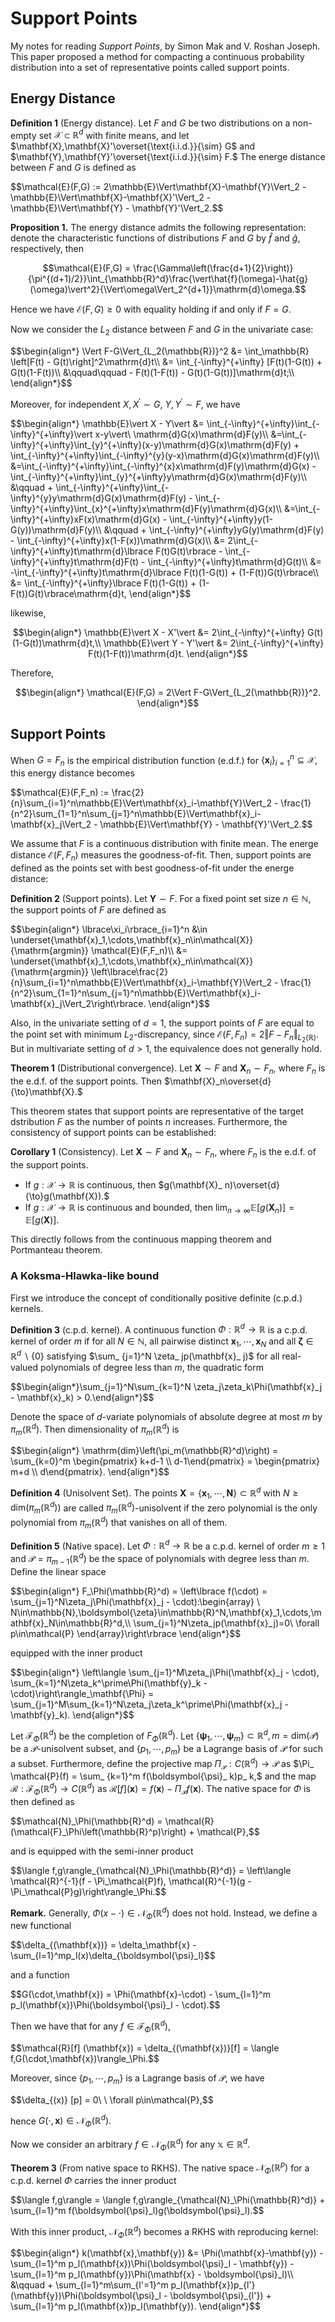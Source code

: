 # Support Points
My notes for reading *Support Points*, by Simon Mak and V. Roshan Joseph. This paper proposed a method for compacting a continuous probability distribution into a set of representative points called support points.

## Energy Distance 
**Definition 1** (Energy distance). Let $F$ and $G$ be two distributions on a non-empty set $\mathcal{X}\subset\mathbb{R}^d$ with finite means, and let $\mathbf{X},\mathbf{X}'\overset{\text{i.i.d.}}{\sim} G$ and $\mathbf{Y},\mathbf{Y}'\overset{\text{i.i.d.}}{\sim} F.$ The energe distance between $F$ and $G$ is defined as
<p>$$\mathcal{E}(F,G) := 2\mathbb{E}\Vert\mathbf{X}-\mathbf{Y}\Vert_2 - \mathbb{E}\Vert\mathbf{X}-\mathbf{X}'\Vert_2 - \mathbb{E}\Vert\mathbf{Y} - \mathbf{Y}'\Vert_2.$$</p>

**Proposition 1.** The energy distance admits the following representation: denote the characteristic functions of distributions $F$ and $G$ by $\hat{f}$ and $\hat{g},$ respectively, then

$$\mathcal{E}(F,G) = \frac{\Gamma\left(\frac{d+1}{2}\right)}{\pi^{(d+1)/2}}\int_{\mathbb{R}^d}\frac{\vert\hat{f}(\omega)-\hat{g}(\omega)\vert^2}{\Vert\omega\Vert_2^{d+1}}\mathrm{d}\omega.$$

Hence we have $\mathcal{E}(F,G)\geq 0$ with equality holding if and only if $F=G.$

Now we consider the $L_2$ distance between $F$ and $G$ in the univariate case:
<p>
  $$\begin{align*}
\Vert F-G\Vert_{L_2(\mathbb{R})}^2 &= \int_\mathbb{R} \left[F(t) - G(t)\right]^2\mathrm{d}t\\
&= \int_{-\infty}^{+\infty} [F(t)(1-G(t)) + G(t)(1-F(t))\\
&\qquad\qquad - F(t)(1-F(t)) - G(t)(1-G(t))]\mathrm{d}t;\\
\end{align*}$$
</p>

Moreover, for independent $X,X^\prime\sim G,\ Y,Y^\prime\sim F,$ we have
<p>
  $$\begin{align*}
\mathbb{E}\vert X - Y\vert &= \int_{-\infty}^{+\infty}\int_{-\infty}^{+\infty}\vert x-y\vert\ \mathrm{d}G(x)\mathrm{d}F(y)\\
&=\int_{-\infty}^{+\infty}\int_{y}^{+\infty}(x-y)\mathrm{d}G(x)\mathrm{d}F(y) + \int_{-\infty}^{+\infty}\int_{-\infty}^{y}(y-x)\mathrm{d}G(x)\mathrm{d}F(y)\\
&=\int_{-\infty}^{+\infty}\int_{-\infty}^{x}x\mathrm{d}F(y)\mathrm{d}G(x) - \int_{-\infty}^{+\infty}\int_{y}^{+\infty}y\mathrm{d}G(x)\mathrm{d}F(y)\\
&\qquad + \int_{-\infty}^{+\infty}\int_{-\infty}^{y}y\mathrm{d}G(x)\mathrm{d}F(y) - \int_{-\infty}^{+\infty}\int_{x}^{+\infty}x\mathrm{d}F(y)\mathrm{d}G(x)\\
&=\int_{-\infty}^{+\infty}xF(x)\mathrm{d}G(x) - \int_{-\infty}^{+\infty}y(1-G(y))\mathrm{d}F(y)\\
&\qquad + \int_{-\infty}^{+\infty}yG(y)\mathrm{d}F(y) - \int_{-\infty}^{+\infty}x(1-F(x))\mathrm{d}G(x)\\
&= 2\int_{-\infty}^{+\infty}t\mathrm{d}\lbrace F(t)G(t)\rbrace - \int_{-\infty}^{+\infty}t\mathrm{d}F(t) - \int_{-\infty}^{+\infty}t\mathrm{d}G(t)\\
&= -\int_{-\infty}^{+\infty}t\mathrm{d}\lbrace F(t)(1-G(t)) + (1-F(t))G(t)\rbrace\\
&= \int_{-\infty}^{+\infty}\lbrace F(t)(1-G(t)) + (1-F(t))G(t)\rbrace\mathrm{d}t,
\end{align*}$$
</p>

likewise,

$$\begin{align*}
\mathbb{E}\vert X - X'\vert &= 2\int_{-\infty}^{+\infty} G(t)(1-G(t))\mathrm{d}t,\\
\mathbb{E}\vert Y - Y'\vert &= 2\int_{-\infty}^{+\infty} F(t)(1-F(t))\mathrm{d}t.
\end{align*}$$

Therefore,

$$\begin{align*}
\mathcal{E}(F,G) = 2\Vert F-G\Vert_{L_2(\mathbb{R})}^2.
\end{align*}$$

## Support Points

When $G=F_ n$ is the empirical distribution function (e.d.f.) for $\lbrace\mathbf{x}_ i\rbrace_ {i=1}^n\subseteq\mathcal{X},$ this energy distance becomes
<p>$$\mathcal{E}(F,F_n) := \frac{2}{n}\sum_{i=1}^n\mathbb{E}\Vert\mathbf{x}_i-\mathbf{Y}\Vert_2 - \frac{1}{n^2}\sum_{1=1}^n\sum_{j=1}^n\mathbb{E}\Vert\mathbf{x}_i-\mathbf{x}_j\Vert_2 - \mathbb{E}\Vert\mathbf{Y} - \mathbf{Y}'\Vert_2.$$</p>

We assume that $F$ is a continuous distribution with finite mean. The energe distance $\mathcal{E}(F,F_ n)$ measures the goodness-of-fit. Then, support points are defined as the points set with best goodness-of-fit under the energe distance:

**Definition 2** (Support points). Let $\mathbf{Y}\sim F.$ For a fixed point set size $n\in\mathbb{N},$ the support points of $F$ are defined as
<p>$$\begin{align*}
  \lbrace\xi_i\rbrace_{i=1}^n &\in \underset{\mathbf{x}_1,\cdots,\mathbf{x}_n\in\mathcal{X}}{\mathrm{argmin}} \mathcal{E}(F,F_n)\\
  &= \underset{\mathbf{x}_1,\cdots,\mathbf{x}_n\in\mathcal{X}}{\mathrm{argmin}} \left\lbrace\frac{2}{n}\sum_{i=1}^n\mathbb{E}\Vert\mathbf{x}_i-\mathbf{Y}\Vert_2 - \frac{1}{n^2}\sum_{1=1}^n\sum_{j=1}^n\mathbb{E}\Vert\mathbf{x}_i-\mathbf{x}_j\Vert_2\right\rbrace.
  \end{align*}$$</p>

Also, in the univariate setting of $d=1$, the support points of $F$ are equal to the point set with minimum $L_2$-discrepancy, since $\mathcal{E}(F,F_n)=2\Vert F-F_n\Vert_{L_2(\mathbb{R})}$. But in multivariate setting of $d>1$, the equivalence does not generally hold.

**Theorem 1** (Distributional convergence). Let $\mathbf{X}\sim F$ and $\mathbf{X}_ n\sim F_ n,$ where $F_ n$ is the e.d.f. of the support points. Then $\mathbf{X}_n\overset{d}{\to}\mathbf{X}.$

This theorem states that support points are representative of the target dstribution $F$ as the number of points $n$ increases. Furthermore, the consistency of support points can be established:

**Corollary 1** (Consistency). Let $\mathbf{X}\sim F$ and $\mathbf{X}_ n\sim F_ n,$ where $F_ n$ is the e.d.f. of the support points.
+ If $g:\mathcal{X}\to\mathbb{R}$ is continuous, then $g(\mathbf{X}_ n)\overset{d}{\to}g(\mathbf{X}).$
+ If $g:\mathcal{X}\to\mathbb{R}$ is continuous and bounded, then $\lim_ {n\to\infty}\mathbb{E}[g(\mathbf{X}_ n)] = \mathbb{E}[g(\mathbf{X})].$

This directly follows from the continuous mapping theorem and Portmanteau theorem.

### A Koksma-Hlawka-like bound
First we introduce the concept of conditionally positive definite (c.p.d.) kernels.

**Definition 3** (c.p.d. kernel). A continuous function $\Phi:\mathbb{R}^d\to\mathbb{R}$ is a c.p.d. kernel of order $m$ if for all $N\in\mathbb{N},$ all pairwise distinct $\mathbf{x}_ 1,\cdots,\mathbf{x}_ N$ and all $\boldsymbol{\zeta}\in\mathbb{R}^d\backslash\lbrace 0\rbrace$ satisfying $\sum_ {j=1}^N \zeta_ jp(\mathbf{x}_ j)$ for all real-valued polynomials of degree less than $m,$ the quadratic form
<p>
  $$\begin{align*}\sum_{j=1}^N\sum_{k=1}^N \zeta_j\zeta_k\Phi(\mathbf{x}_j - \mathbf{x}_k) > 0.\end{align*}$$
</p>

Denote the space of $d$-variate polynomials of absolute degree at most $m$ by $\pi_m(\mathbb{R}^d).$ Then dimensionality of $\pi_m(\mathbb{R}^d)$ is
<p>$$\begin{align*}
  \mathrm{dim}\left(\pi_m(\mathbb{R}^d)\right) = \sum_{k=0}^m \begin{pmatrix} k+d-1 \\ d-1\end{pmatrix} = \begin{pmatrix} m+d \\ d\end{pmatrix}.
\end{align*}$$</p>

**Definition 4** (Unisolvent Set). The points $\mathbf{X}=\lbrace\mathbf{x}_1,\cdots,\mathbf{N}\rbrace\subset\mathbb{R}^d$ with $N\geq\mathrm{dim}\left(\pi_m(\mathbb{R}^d)\right)$ are called $\pi_m(\mathbb{R}^d)$-unisolvent if the zero polynomial is the only polynomial from $\pi_m(\mathbb{R}^d)$ that vanishes on all of them.

**Definition 5** (Native space). Let $\Phi:\mathbb{R}^d\to\mathbb{R}$ be a c.p.d. kernel of order $m\geq 1$ and $\mathcal{P}=\pi_{m-1}(\mathbb{R}^d)$ be the space of polynomials with degree less than $m.$ Define the linear space
<p>$$\begin{align*}
  F_\Phi(\mathbb{R}^d) = \left\lbrace f(\cdot) = \sum_{j=1}^N\zeta_j\Phi(\mathbf{x}_j - \cdot):\begin{array}
  \ N\in\mathbb{N},\boldsymbol{\zeta}\in\mathbb{R}^N,\mathbf{x}_1,\cdots,\mathbf{x}_N\in\mathbb{R}^d,\\
  \sum_{j=1}^N\zeta_jp(\mathbf{x}_j)=0\ \forall p\in\mathcal{P}
  \end{array}\right\rbrace
\end{align*}$$</p>

equipped with the inner product
<p>$$\begin{align*}
  \left\langle \sum_{j=1}^M\zeta_j\Phi(\mathbf{x}_j - \cdot), \sum_{k=1}^N\zeta_k^\prime\Phi(\mathbf{y}_k - \cdot)\right\rangle_\mathbf{\Phi} = \sum_{j=1}^M\sum_{k=1}^N\zeta_j\zeta_k^\prime\Phi(\mathbf{x}_j - \mathbf{y}_k).
\end{align*}$$</p>

Let $\mathcal{F}_ \Phi(\mathbb{R}^d)$ be the completion of $F_ \Phi(\mathbb{R}^d).$ Let $\lbrace\boldsymbol{\psi}_ 1,\cdots,\boldsymbol{\psi}_ m\rbrace\subset\mathbb{R}^d, m=\mathrm{dim}(\mathcal{P})$ be a $\mathcal{P}$-unisolvent subset, and $\lbrace p_1,\cdots,p_m\rbrace$ be a Lagrange basis of $\mathcal{P}$ for such a subset. Furthermore, define the projective map $\Pi_ \mathcal{P}:C(\mathbb{R}^d)\to\mathcal{P}$ as $\Pi_ \mathcal{P}(f) = \sum_ {k=1}^m f(\boldsymbol{\psi}_ k)p_ k,$ and the map $\mathcal{R}:\mathcal{F}_ \Phi(\mathbb{R}^d)\to C(\mathbb{R}^d)$ as $\mathcal{R}[f] (\mathbf{x}) = f(\mathbf{x}) - \Pi_ \mathcal{P}f(\mathbf{x}).$ The native space for $\Phi$ is then defined as
<p>$$\mathcal{N}_\Phi(\mathbb{R}^d) = \mathcal{R}(\mathcal{F}_\Phi\left(\mathbb{R}^p)\right) + \mathcal{P},$$</p>

and is equipped with the semi-inner product
<p>$$\langle f,g\rangle_{\mathcal{N}_\Phi(\mathbb{R}^d)} = \left\langle \mathcal{R}^{-1}(f - \Pi_\mathcal{P}f), \mathcal{R}^{-1}(g - \Pi_\mathcal{P}g)\right\rangle_\Phi.$$</p>

**Remark.** Generally, $\Phi(x-\cdot)\in\mathcal{N}_\Phi(\mathbb{R}^d)$ does not hold. Instead, we define a new functional
<p>$$\delta_{(\mathbf{x})} = \delta_\mathbf{x} - \sum_{l=1}^mp_l(x)\delta_{\boldsymbol{\psi}_l}$$</p>

and a function
<p>$$G(\cdot,\mathbf{x}) = \Phi(\mathbf{x}-\cdot) - \sum_{l=1}^m p_l(\mathbf{x})\Phi(\boldsymbol{\psi}_l - \cdot).$$</p>

Then we have that for any $f\in\mathcal{F}_\Phi(\mathbb{R}^d),$
<p>$$\mathcal{R}[f] (\mathbf{x}) = \delta_{(\mathbf{x})}[f] = \langle f,G(\cdot,\mathbf{x})\rangle_\Phi.$$</p>

Moreover, since $\lbrace p_1,\cdots,p_m\rbrace$ is a Lagrange basis of $\mathcal{P},$ we have
<p>$$\delta_{(x)} [p] = 0\ \ \forall p\in\mathcal{P},$$</p>

hence $G(\cdot,\mathbf{x})\in\mathcal{N}_\Phi(\mathbb{R}^d).$

Now we consider an arbitrary $f\in\mathcal{N}_\Phi(\mathbb{R}^d)$ for any $\mathbb{x}\in\mathbb{R}^d.$

**Theorem 3** (From native space to RKHS). The native space $\mathcal{N}_ \Phi(\mathbb{R}^p)$ for a c.p.d. kernel $\Phi$ carries the inner product
<p>$$\langle f,g\rangle = \langle f,g\rangle_{\mathcal{N}_\Phi(\mathbb{R}^d)} + \sum_{l=1}^m f(\boldsymbol{\psi}_l)g(\boldsymbol{\psi}_l).$$</p>

With this inner product, $\mathcal{N}_\Phi(\mathbb{R}^d)$ becomes a RKHS with reproducing kernel:
<p>$$\begin{align*}
  k(\mathbf{x},\mathbf{y}) &= \Phi(\mathbf{x}-\mathbf{y}) - \sum_{l=1}^m p_l(\mathbf{x})\Phi(\boldsymbol{\psi}_l - \mathbf{y}) - \sum_{l=1}^m p_l(\mathbf{y})\Phi(\mathbf{x} - \boldsymbol{\psi}_l)\\
  &\qquad + \sum_{l=1}^m\sum_{l'=1}^m p_l(\mathbf{x})p_{l'}(\mathbf{y})\Phi(\boldsymbol{\psi}_l - \boldsymbol{\psi}_{l'}) + \sum_{l=1}^m p_l(\mathbf{x})p_l(\mathbf{y}).
\end{align*}$$</p>





